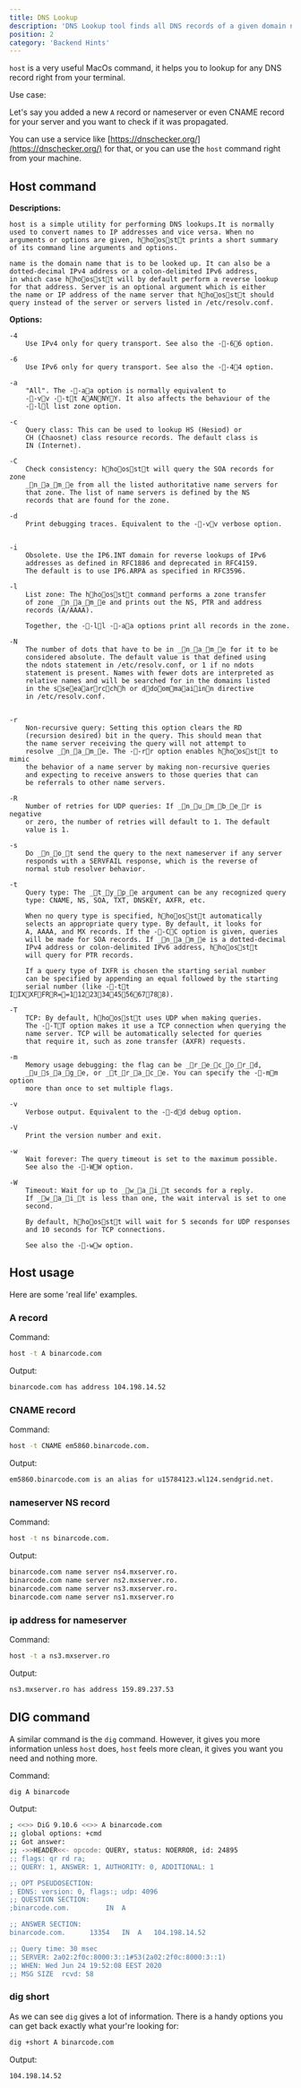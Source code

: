 ```yaml
---
title: DNS Lookup
description: 'DNS Lookup tool finds all DNS records of a given domain name.'
position: 2
category: 'Backend Hints'
---
```


`host` is a very useful MacOs command, it helps you to lookup for any DNS record right from your terminal. 

Use case:

Let's say you added a new `A` record or nameserver or even CNAME record for your server and you want to check if it was propagated. 

You can use a service like [https://dnschecker.org/](https://dnschecker.org/) for that, or you can use the `host` command right from your machine.

## Host command 

**Descriptions:**

    host is a simple utility for performing DNS lookups.It is normally 
    used to convert names to IP addresses and vice versa. When no 
    arguments or options are given, hhoosstt prints a short summary 
    of its command line arguments and options.

    name is the domain name that is to be looked up. It can also be a 
    dotted-decimal IPv4 address or a colon-delimited IPv6 address, 
    in which case hhoosstt will by default perform a reverse lookup 
    for that address. Server is an optional argument which is either 
    the name or IP address of the name server that hhoosstt should 
    query instead of the server or servers listed in /etc/resolv.conf.


**Options:**

    -4
        Use IPv4 only for query transport. See also the --66 option.

    -6
        Use IPv6 only for query transport. See also the --44 option.

    -a
        "All". The --aa option is normally equivalent to 
        --vv --tt AANNYY. It also affects the behaviour of the
        --ll list zone option.

    -c
        Query class: This can be used to lookup HS (Hesiod) or 
        CH (Chaosnet) class resource records. The default class is 
        IN (Internet).

    -C
        Check consistency: hhoosstt will query the SOA records for zone 
        _n_a_m_e from all the listed authoritative name servers for 
        that zone. The list of name servers is defined by the NS 
        records that are found for the zone.

    -d
        Print debugging traces. Equivalent to the --vv verbose option.
           

    -i
        Obsolete. Use the IP6.INT domain for reverse lookups of IPv6 
        addresses as defined in RFC1886 and deprecated in RFC4159.
        The default is to use IP6.ARPA as specified in RFC3596.

    -l
        List zone: The hhoosstt command performs a zone transfer 
        of zone _n_a_m_e and prints out the NS, PTR and address 
        records (A/AAAA).
        
        Together, the --ll --aa options print all records in the zone.

    -N
        The number of dots that have to be in _n_a_m_e for it to be 
        considered absolute. The default value is that defined using 
        the ndots statement in /etc/resolv.conf, or 1 if no ndots 
        statement is present. Names with fewer dots are interpreted as
        relative names and will be searched for in the domains listed
        in the sseeaarrcchh or ddoommaaiinn directive 
        in /etc/resolv.conf.
           

    -r
        Non-recursive query: Setting this option clears the RD 
        (recursion desired) bit in the query. This should mean that 
        the name server receiving the query will not attempt to 
        resolve _n_a_m_e. The --rr option enables hhoosstt to mimic
        the behavior of a name server by making non-recursive queries
        and expecting to receive answers to those queries that can 
        be referrals to other name servers.

    -R
        Number of retries for UDP queries: If _n_u_m_b_e_r is negative
        or zero, the number of retries will default to 1. The default 
        value is 1.

    -s
        Do _n_o_t send the query to the next nameserver if any server
        responds with a SERVFAIL response, which is the reverse of 
        normal stub resolver behavior.

    -t   
        Query type: The _t_y_p_e argument can be any recognized query 
        type: CNAME, NS, SOA, TXT, DNSKEY, AXFR, etc.

        When no query type is specified, hhoosstt automatically 
        selects an appropriate query type. By default, it looks for
        A, AAAA, and MX records. If the --CC option is given, queries
        will be made for SOA records. If _n_a_m_e is a dotted-decimal
        IPv4 address or colon-delimited IPv6 address, hhoosstt 
        will query for PTR records.

        If a query type of IXFR is chosen the starting serial number
        can be specified by appending an equal followed by the starting 
        serial number (like --tt IIXXFFRR==1122334455667788).

    -T
        TCP: By default, hhoosstt uses UDP when making queries. 
        The --TT option makes it use a TCP connection when querying the 
        name server. TCP will be automatically selected for queries 
        that require it, such as zone transfer (AXFR) requests.

    -m 
        Memory usage debugging: the flag can be _r_e_c_o_r_d,
        _u_s_a_g_e, or _t_r_a_c_e. You can specify the --mm option 
        more than once to set multiple flags.

    -v
        Verbose output. Equivalent to the --dd debug option.

    -V
        Print the version number and exit.

    -w
        Wait forever: The query timeout is set to the maximum possible. 
        See also the --WW option.

    -W
        Timeout: Wait for up to _w_a_i_t seconds for a reply. 
        If _w_a_i_t is less than one, the wait interval is set to one 
        second.

        By default, hhoosstt will wait for 5 seconds for UDP responses 
        and 10 seconds for TCP connections.

        See also the --ww option.


## Host usage

Here are some 'real life' examples. 

### A record

Command:

```bash
host -t A binarcode.com
```

Output: 

```bash
binarcode.com has address 104.198.14.52
```

### CNAME record

Command:

```bash
host -t CNAME em5860.binarcode.com.
```

Output:

```bash
em5860.binarcode.com is an alias for u15784123.wl124.sendgrid.net.
```

### nameserver NS record

Command:

```bash
host -t ns binarcode.com.
```

Output:

```bash
binarcode.com name server ns4.mxserver.ro.
binarcode.com name server ns2.mxserver.ro.
binarcode.com name server ns3.mxserver.ro.
binarcode.com name server ns1.mxserver.ro
```

### ip address for nameserver

Command: 

```bash
host -t a ns3.mxserver.ro
```

Output:

```bash
ns3.mxserver.ro has address 159.89.237.53
```


## DIG command

A similar command is the `dig` command. However, it gives you more information unless `host` does, `host`
feels more clean, it gives you want you need and nothing more.

Command: 
```bash
dig A binarcode
```

Output:

```bash
; <<>> DiG 9.10.6 <<>> A binarcode.com
;; global options: +cmd
;; Got answer:
;; ->>HEADER<<- opcode: QUERY, status: NOERROR, id: 24895
;; flags: qr rd ra; 
;; QUERY: 1, ANSWER: 1, AUTHORITY: 0, ADDITIONAL: 1

;; OPT PSEUDOSECTION:
; EDNS: version: 0, flags:; udp: 4096
;; QUESTION SECTION:
;binarcode.com.			IN	A

;; ANSWER SECTION:
binarcode.com.		13354	IN	A	104.198.14.52

;; Query time: 30 msec
;; SERVER: 2a02:2f0c:8000:3::1#53(2a02:2f0c:8000:3::1)
;; WHEN: Wed Jun 24 19:52:08 EEST 2020
;; MSG SIZE  rcvd: 58
```

### dig short

As we can see `dig` gives a lot of information. There is a handy options you can get back exactly what your're looking for: 


```bash
dig +short A binarcode.com
```

Output:

```bash
104.198.14.52
```




